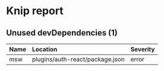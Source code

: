 # Knip report

## Unused devDependencies (1)

| Name | Location     | Severity |
| :-- | :----------- | :------- |
| msw | plugins/auth-react/package.json | error    |

